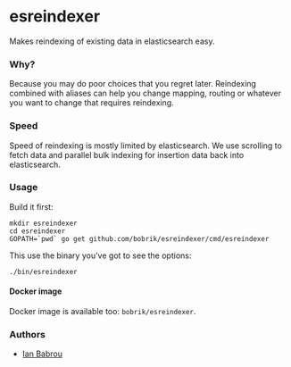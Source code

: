 esreindexer
===

Makes reindexing of existing data in elasticsearch easy.

### Why?

Because you may do poor choices that you regret later.
Reindexing combined with aliases can help you change mapping,
routing or whatever you want to change that requires reindexing.

### Speed

Speed of reindexing is mostly limited by elasticsearch. We use
scrolling to fetch data and parallel bulk indexing for insertion
data back into elasticsearch.

### Usage

Build it first:

```
mkdir esreindexer
cd esreindexer
GOPATH=`pwd` go get github.com/bobrik/esreindexer/cmd/esreindexer
```

This use the binary you've got to see the options:

```
./bin/esreindexer
```

#### Docker image

Docker image is available too: `bobrik/esreindexer`.

### Authors

* [Ian Babrou](https://github.com/bobrik)
